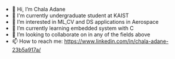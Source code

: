 - 👋 Hi, I’m Chala Adane
- 🏫 I'm currently undergraduate student at KAIST
- 👀 I’m interested in ML,CV and DS applications in Aerospace 
- 🌱 I’m currently learning embedded system with C
- 💞️ I’m looking to collaborate on in any of the fields above
- 📫 How to reach me: https://www.linkedin.com/in/chala-adane-23b5a917a/

<!---
czchal/czchal is a ✨ special ✨ repository because its `README.md` (this file) appears on your GitHub profile.
You can click the Preview link to take a look at your changes.
--->
